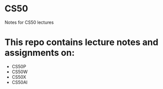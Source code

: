 # CS50
Notes for CS50 lectures
# This repo contains lecture notes and assignments on:
- CS50P
- CS50W
- CS50X
- CS50AI